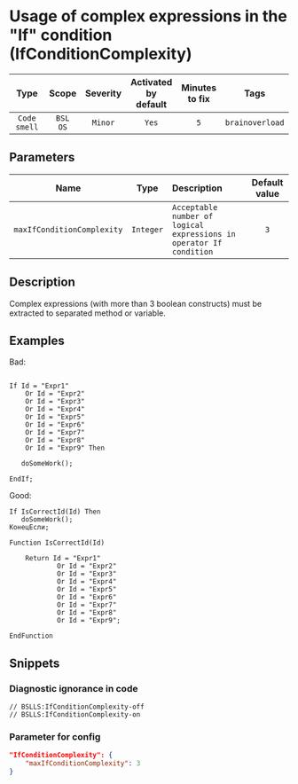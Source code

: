 # Usage of complex expressions in the "If" condition (IfConditionComplexity)

| Type | Scope | Severity | Activated<br/>by default | Minutes<br/>to fix | Tags |
| :-: | :-: | :-: | :-: | :-: | :-: |
| `Code smell` | `BSL`<br/>`OS` | `Minor` | `Yes` | `5` | `brainoverload` |

## Parameters 

| Name | Type | Description | Default value |
| :-: | :-: | :-- | :-: |
| `maxIfConditionComplexity` | `Integer` | ```Acceptable number of logical expressions in operator If condition``` | ```3``` |

<!-- Блоки выше заполняются автоматически, не трогать -->
## Description

Complex expressions (with more than 3 boolean constructs) must be extracted to separated method or variable.

## Examples

Bad:

```bsl

If Id = "Expr1"
    Or Id = "Expr2"
    Or Id = "Expr3"
    Or Id = "Expr4"
    Or Id = "Expr5"
    Or Id = "Expr6"
    Or Id = "Expr7"
    Or Id = "Expr8"
    Or Id = "Expr9" Then
	
   doSomeWork();
	
EndIf;
```

Good:

```bsl
If IsCorrectId(Id) Then
   doSomeWork();
КонецЕсли;

Function IsCorrectId(Id)
	
    Return Id = "Expr1"
            Or Id = "Expr2"
            Or Id = "Expr3"
            Or Id = "Expr4"
            Or Id = "Expr5"
            Or Id = "Expr6"
            Or Id = "Expr7"
            Or Id = "Expr8"
            Or Id = "Expr9";

EndFunction
```

## Snippets

<!-- Блоки ниже заполняются автоматически, не трогать -->
### Diagnostic ignorance in code

```bsl
// BSLLS:IfConditionComplexity-off
// BSLLS:IfConditionComplexity-on
```

### Parameter for config

```json
"IfConditionComplexity": {
    "maxIfConditionComplexity": 3
}
```
